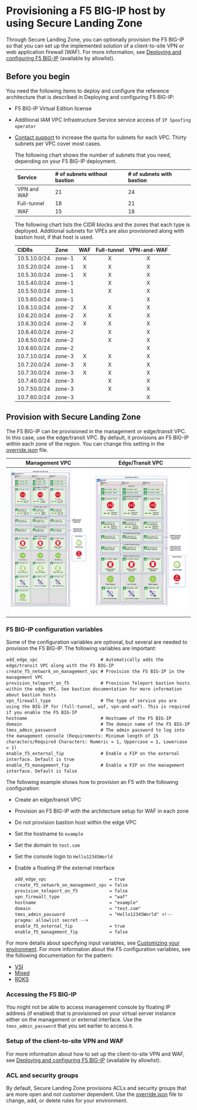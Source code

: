 # Provisioning a F5 BIG-IP host by using Secure Landing Zone

Through Secure Landing Zone, you can optionally provision the F5 BIG-IP so that you can set up the implemented solution of a client-to-site VPN or web application firewall (WAF). For more information, see [Deploying and configuring F5 BIG-IP](https://cloud.ibm.com/docs/allowlist/framework-financial-services?topic=framework-financial-services-vpc-architecture-connectivity-f5-tutorial) (available by allowlist).

## Before you begin

You need the following items to deploy and configure the reference architecture that is described in Deploying and configuring F5 BIG-IP:

- F5 BIG-IP Virtual Edition license
- Additional IAM VPC Infrastructure Service service access of `IP Spoofing operator`
- [Contact support](https://cloud.ibm.com/unifiedsupport/cases/form) to increase the quota for subnets for each VPC. Thirty subnets per VPC cover most cases.

    The following chart shows the number of subnets that you need, depending on your F5 BIG-IP deployment.

    | Service     | # of subnets without bastion | # of subnets with bastion |
    | ----------- | ---------------------------- | ------------------------- |
    | VPN and WAF | 21                           | 24                        |
    | Full-tunnel | 18                           | 21
    | WAF         | 15                           | 18

    The following chart lists the CIDR blocks and the zones that each type is deployed. Additional subnets for VPEs are also provisioned along with bastion host, if that host is used.

    | CIDRs        | Zone        | WAF    | Full-tunnel    | VPN-and-WAF    |
    | ------------ | ----------- | :----: | :------------: | :------------: |
    | 10.5.10.0/24 | zone-1      | X      | X              | X              |
    | 10.5.20.0/24 | zone-1      | X      | X              | X              |
    | 10.5.30.0/24 | zone-1      | X      | X              | X              |
    | 10.5.40.0/24 | zone-1      |        | X              | X              |
    | 10.5.50.0/24 | zone-1      |        | X              | X              |
    | 10.5.60.0/24 | zone-1      |        |                | X              |
    | 10.6.10.0/24 | zone-2      | X      | X              | X              |
    | 10.6.20.0/24 | zone-2      | X      | X              | X              |
    | 10.6.30.0/24 | zone-2      | X      | X              | X              |
    | 10.6.40.0/24 | zone-2      |        | X              | X              |
    | 10.6.50.0/24 | zone-2      |        | X              | X              |
    | 10.6.60.0/24 | zone-2      |        |                | X              |
    | 10.7.10.0/24 | zone-3      | X      | X              | X              |
    | 10.7.20.0/24 | zone-3      | X      | X              | X              |
    | 10.7.30.0/24 | zone-3      | X      | X              | X              |
    | 10.7.40.0/24 | zone-3      |        | X              | X              |
    | 10.7.50.0/24 | zone-3      |        | X              | X              |
    | 10.7.60.0/24 | zone-3      |        |                | X              |

## Provision with Secure Landing Zone

The F5 BIG-IP can be provisioned in the management or edge/transit VPC. In this case, use the edge/transit VPC. By default, it provisions an F5 BIG-IP within each zone of the region. You can change this setting in the [override.json](../../README.md#using-overridejson) file.

| Management VPC                               | Edge/Transit VPC              |
| -------------------------------------------- | ----------------------------- |
| ![Management](../images/f5-management.png)   | ![Edge](../images/edge-f5.png)|

### F5 BIG-IP configuration variables

Some of the configuration variables are optional, but several are needed to provision the F5 BIG-IP. The following variables are important:

```
add_edge_vpc                        # Automatically adds the edge/transit VPC along with the F5 BIG-IP
create_f5_network_on_management_vpc # Provision the F5 BIG-IP in the management VPC
provision_teleport_on_f5            # Provision Teleport bastion hosts within the edge VPC. See bastion documentation for more information about bastion hosts
vpn_firewall_type                   # The type of service you are using the BIG-IP for (full-tunnel, waf, vpn-and-waf). This is required if you enable the F5 BIG-IP
hostname                            # Hostname of the F5 BIG-IP
domain                              # The domain name of the F5 BIG-IP
tmos_admin_password                 # The admin password to log into the management console (Requirements: Minimum length of 15 characters/Required Characters: Numeric = 1, Uppercase = 1, Lowercase = 1)
enable_f5_external_fip              # Enable a FIP on the external interface. Default is true
enable_f5_management_fip            # Enable a FIP on the management interface. Default is false
```

The following example shows how to provision an F5 with the following configuration:

- Create an edge/transit VPC
- Provision an F5 BIG-IP with the architecture setup for WAF in each zone
- Do not provision bastion host within the edge VPC
- Set the hostname to `example`
- Set the domain to `test.com`
- Set the console login to `Hello12345World`
- Enable a floating IP the external interface

   ```
   add_edge_vpc                        = true
   create_f5_network_on_management_vpc = false
   provision_teleport_on_f5            = false
   vpn_firewall_type                   = "waf"
   hostname                            = "example"
   domain                              = "test.com"
   tmos_admin_password                 = "Hello12345World" <!-- pragma: allowlist secret -->
   enable_f5_external_fip              = true
   enable_f5_management_fip            = false
   ```

For more details about specifying input variables, see [Customizing your environment](../../README.md#using-terraform-input-variables). For more information about the F5 configuration variables, see the following documentation for the pattern:

- [VSI](../../patterns/vsi#module-variables)
- [Mixed](../../patterns/mixed#module-variables)
- [ROKS](../../patterns/roks#module-variables)

### Accessing the F5 BIG-IP

You might not be able to access management console by floating IP address (if enabled) that is provisioned on your virtual server instance either on the management or external interface. Use the `tmos_admin_password` that you set earlier to access it.

### Setup of the client-to-site VPN and WAF

For more information about how to set up the client-to-site VPN and WAF, see [Deploying and configuring F5 BIG-IP](https://cloud.ibm.com/docs/allowlist/framework-financial-services?topic=framework-financial-services-vpc-architecture-connectivity-f5-tutorial) (available by allowlist).

### ACL and security groups

By default, Secure Landing Zone provisions ACLs and security groups that are more open and not customer dependent. Use the [override.json](../../README.md#using-overridejson) file to change, add, or delete rules for your environment.
